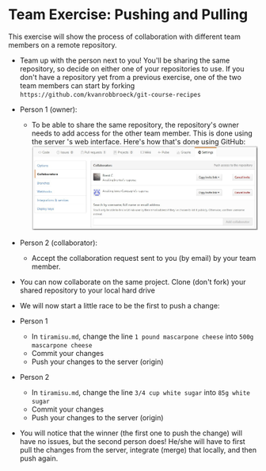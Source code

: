 # Team Exercise: Pushing and Pulling

This exercise will show the process of collaboration with different team members on a remote repository.

- Team up with the person next to you! You'll be sharing the same repository, so decide on either one of your repositories to use. If you don't have a repository yet from a previous exercise, one of the two team members can start by forking
`https://github.com/kvanrobbroeck/git-course-recipes`

- Person 1 (owner):
	- To be able to share the same repository, the repository's owner needs to add
access for the other team member. This is done using the server 's web interface.
Here's how that's done using GitHub:
![Preview](git.png "Preview")

- Person 2 (collaborator):
	- Accept the collaboration request sent to you (by email) by your team member.

- You can now collaborate on the same project. Clone (don't fork) your shared repository to your local hard drive
- We will now start a little race to be the first to push a change:

- Person 1
	- In `tiramisu.md`, change the line `1 pound mascarpone cheese` into `500g mascarpone cheese`
	- Commit your changes
	- Push your changes to the server (origin)

- Person 2
	- In `tiramisu.md`, change the line `3/4 cup white sugar` into `85g white sugar`
	- Commit your changes
	- Push your changes to the server (origin)

- You will notice that the winner (the first one to push the change) will have no issues, but the second person does! He/she will have to first pull the changes from the server, integrate (merge) that locally, and then push again.
